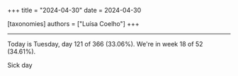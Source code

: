 +++
title = "2024-04-30"
date = 2024-04-30

[taxonomies]
authors = ["Luísa Coelho"]
+++

---

Today is Tuesday, day 121 of 366 (33.06%). We're in week 18 of 52 (34.61%).

Sick day
